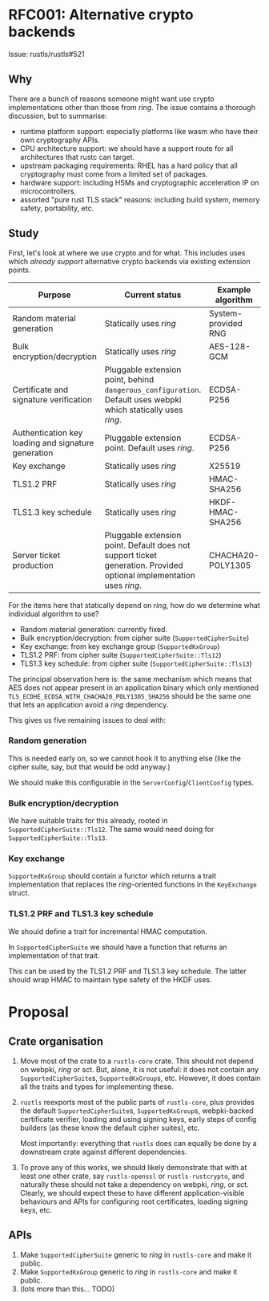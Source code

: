 # RFC001: Alternative crypto backends

Issue: rustls/rustls#521

## Why

There are a bunch of reasons someone might want use crypto implementations
other than those from *ring*.  The issue contains a thorough discussion,
but to summarise:

- runtime platform support: especially platforms like wasm who have their own
  cryptography APIs.
- CPU architecture support: we should have a support route for all architectures
  that rustc can target.
- upstream packaging requirements: RHEL has a hard policy that all cryptography
  must come from a limited set of packages.
- hardware support: including HSMs and cryptographic acceleration IP on microcontrollers.
- assorted "pure rust TLS stack" reasons: including build system, memory safety, portability, etc.

## Study

First, let's look at where we use crypto and for what.  This includes
uses which _already support_ alternative crypto backends via existing
extension points.

| Purpose | Current status | Example algorithm | Example code location |
| --- | --- | --- | --- |
| Random material generation | Statically uses *ring* | System-provided RNG | `src/rand.rs` |
| Bulk encryption/decryption | Statically uses *ring* | AES-128-GCM | `src/cipher.rs` |
| Certificate and signature verification | Pluggable extension point, behind `dangerous_configuration`. Default uses webpki which statically uses *ring*. | ECDSA-P256 | `src/verify.rs` |
| Authentication key loading and signature generation | Pluggable extension point.  Default uses *ring*. | ECDSA-P256 | `src/sign.rs` |
| Key exchange | Statically uses *ring* | X25519 | `src/kx.rs` |
| TLS1.2 PRF | Statically uses *ring* | HMAC-SHA256 | `src/tls12/prf.rs` |
| TLS1.3 key schedule | Statically uses *ring* | HKDF-HMAC-SHA256 | `src/tls13/key_schedule.rs` |
| Server ticket production | Pluggable extension point. Default does not support ticket generation. Provided optional implementation uses *ring*. | CHACHA20-POLY1305 | `src/ticketer.rs` |

For the items here that statically depend on *ring*, how do we determine what
individual algorithm to use?

- Random material generation: currently fixed.
- Bulk encryption/decryption: from cipher suite (`SupportedCipherSuite`)
- Key exchange: from key exchange group (`SupportedKxGroup`)
- TLS1.2 PRF: from cipher suite (`SupportedCipherSuite::Tls12`)
- TLS1.3 key schedule: from cipher suite (`SupportedCipherSuite::Tls13`)

The principal observation here is: the same mechanism which means that AES does not appear
present in an application binary which only mentioned `TLS_ECDHE_ECDSA_WITH_CHACHA20_POLY1305_SHA256`
should be the same one that lets an application avoid a *ring* dependency.

This gives us five remaining issues to deal with:

### Random generation

This is needed early on, so we cannot hook it to anything else (like the cipher suite, say, but
that would be odd anyway.)

We should make this configurable in the `ServerConfig`/`ClientConfig` types.

### Bulk encryption/decryption

We have suitable traits for this already, rooted in `SupportedCipherSuite::Tls12`.
The same would need doing for `SupportedCipherSuite::Tls13`.

### Key exchange
`SupportedKxGroup` should contain a functor which returns a trait implementation that
replaces the *ring*-oriented functions in the `KeyExchange` struct.

### TLS1.2 PRF and TLS1.3 key schedule
We should define a trait for incremental HMAC computation.

In `SupportedCipherSuite` we should have a function that returns an implementation of that trait.

This can be used by the TLS1.2 PRF and TLS1.3 key schedule.  The latter should wrap HMAC to maintain
type safety of the HKDF uses.

# Proposal

## Crate organisation

1. Move most of the crate to a `rustls-core` crate.  This should not depend on webpki, *ring* or sct.
   But, alone, it is not useful: it does not contain any `SupportedCipherSuite`s, `SupportedKxGroup`s, etc.
   However, it does contain all the traits and types for implementing these.
2. `rustls` reexports most of the public parts of `rustls-core`, plus provides the default
   `SupportedCipherSuite`s, `SupportedKxGroup`s, webpki-backed certificate verifier, loading and using
   signing keys, early steps of config builders (as these know the default cipher suites), etc.

   Most importantly: everything that `rustls` does can equally be done by a downstream crate against
   different dependencies.
3. To prove any of this works, we should likely demonstrate that with at least one other crate,
   say `rustls-openssl` or `rustls-rustcrypto`, and naturally these should not take a dependency
   on webpki, *ring*, or sct.  Clearly, we should expect these to have different application-visible
   behaviours and APIs for configuring root certificates, loading signing keys, etc.

## APIs

1. Make `SupportedCipherSuite` generic to *ring* in `rustls-core` and make it public.
2. Make `SupportedKxGroup` generic to *ring* in `rustls-core` and make it public.
3. (lots more than this... TODO)


